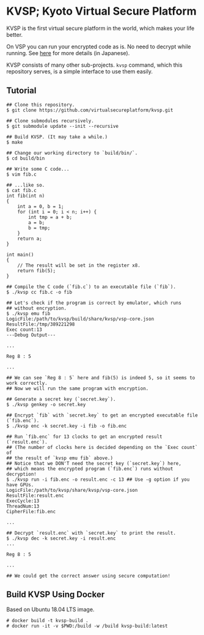 # KVSP; Kyoto Virtual Secure Platform

KVSP is the first virtual secure platform in the world,
which makes your life better.

On VSP you can run your encrypted code as is.
No need to decrypt while running. See [here](https://anqou.net/poc/2019/10/18/post-3106/)
for more details (in Japanese).

KVSP consists of many other sub-projects.
`kvsp` command, which this repository serves, is
a simple interface to use them easily.

## Tutorial

```
## Clone this repository.
$ git clone https://github.com/virtualsecureplatform/kvsp.git

## Clone submodules recursively.
$ git submodule update --init --recursive

## Build KVSP. (It may take a while.)
$ make

## Change our working directory to `build/bin/`.
$ cd build/bin

## Write some C code...
$ vim fib.c

## ...like so.
$ cat fib.c
int fib(int n)
{
    int a = 0, b = 1;
    for (int i = 0; i < n; i++) {
        int tmp = a + b;
        a = b;
        b = tmp;
    }
    return a;
}

int main()
{
    // The result will be set in the register x8.
    return fib(5);
}

## Compile the C code (`fib.c`) to an executable file (`fib`).
$ ./kvsp cc fib.c -o fib

## Let's check if the program is correct by emulator, which runs
## without encryption.
$ ./kvsp emu fib
LogicFile:/path/to/kvsp/build/share/kvsp/vsp-core.json
ResultFile:/tmp/389221298
Exec count:13
---Debug Output---

...

Reg 8 : 5

...

## We can see `Reg 8 : 5` here and fib(5) is indeed 5, so it seems to work correctly.
## Now we will run the same program with encryption.

## Generate a secret key (`secret.key`).
$ ./kvsp genkey -o secret.key

## Encrypt `fib` with `secret.key` to get an encrypted executable file (`fib.enc`).
$ ./kvsp enc -k secret.key -i fib -o fib.enc

## Run `fib.enc` for 13 clocks to get an encrypted result (`result.enc`).
## (The number of clocks here is decided depending on the `Exec count` of
## the result of `kvsp emu fib` above.)
## Notice that we DON'T need the secret key (`secret.key`) here,
## which means the encrypted program (`fib.enc`) runs without decryption!
$ ./kvsp run -i fib.enc -o result.enc -c 13 ## Use -g option if you have GPUs.
LogicFile:/path/to/kvsp/share/kvsp/vsp-core.json
ResultFile:result.enc
ExecCycle:13
ThreadNum:13
CipherFile:fib.enc

...

## Decrypt `result.enc` with `secret.key` to print the result.
$ ./kvsp dec -k secret.key -i result.enc
...

Reg 8 : 5

...

## We could get the correct answer using secure computation!
```

## Build KVSP Using Docker

Based on Ubuntu 18.04 LTS image.

```
# docker build -t kvsp-build .
# docker run -it -v $PWD:/build -w /build kvsp-build:latest
```
